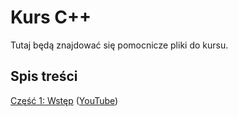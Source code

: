 # Kurs C++

Tutaj będą znajdować się pomocnicze pliki do kursu.

## Spis treści

[Część 1: Wstęp](./01%20-%20Wstęp) ([YouTube]())